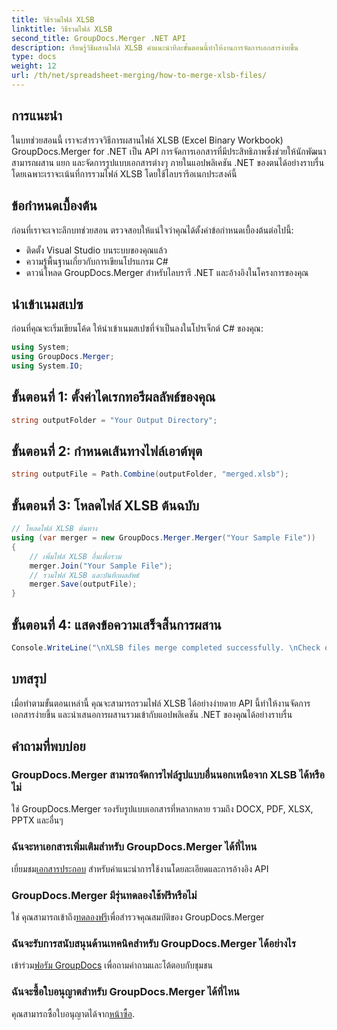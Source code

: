 ```yaml
---
title: วิธีรวมไฟล์ XLSB
linktitle: วิธีรวมไฟล์ XLSB
second_title: GroupDocs.Merger .NET API
description: เรียนรู้วิธีผสานไฟล์ XLSB คำแนะนำทีละขั้นตอนนี้ทำให้งานการจัดการเอกสารง่ายขึ้น
type: docs
weight: 12
url: /th/net/spreadsheet-merging/how-to-merge-xlsb-files/
---
```

## การแนะนำ
ในบทช่วยสอนนี้ เราจะสำรวจวิธีการผสานไฟล์ XLSB (Excel Binary Workbook) GroupDocs.Merger for .NET เป็น API การจัดการเอกสารที่มีประสิทธิภาพซึ่งช่วยให้นักพัฒนาสามารถผสาน แยก และจัดการรูปแบบเอกสารต่างๆ ภายในแอปพลิเคชัน .NET ของตนได้อย่างราบรื่น โดยเฉพาะเราจะเน้นที่การรวมไฟล์ XLSB โดยใช้ไลบรารีอเนกประสงค์นี้
## ข้อกำหนดเบื้องต้น
ก่อนที่เราจะเจาะลึกบทช่วยสอน ตรวจสอบให้แน่ใจว่าคุณได้ตั้งค่าข้อกำหนดเบื้องต้นต่อไปนี้:
- ติดตั้ง Visual Studio บนระบบของคุณแล้ว
- ความรู้พื้นฐานเกี่ยวกับการเขียนโปรแกรม C#
- ดาวน์โหลด GroupDocs.Merger สำหรับไลบรารี .NET และอ้างอิงในโครงการของคุณ
  

## นำเข้าเนมสเปซ
ก่อนที่คุณจะเริ่มเขียนโค้ด ให้นำเข้าเนมสเปซที่จำเป็นลงในโปรเจ็กต์ C# ของคุณ:
```csharp
using System; 
using GroupDocs.Merger;
using System.IO;
```
## ขั้นตอนที่ 1: ตั้งค่าไดเรกทอรีผลลัพธ์ของคุณ
```csharp
string outputFolder = "Your Output Directory";
```
## ขั้นตอนที่ 2: กำหนดเส้นทางไฟล์เอาต์พุต
```csharp
string outputFile = Path.Combine(outputFolder, "merged.xlsb");
```
## ขั้นตอนที่ 3: โหลดไฟล์ XLSB ต้นฉบับ
```csharp
// โหลดไฟล์ XLSB ต้นทาง
using (var merger = new GroupDocs.Merger.Merger("Your Sample File"))
{
    // เพิ่มไฟล์ XLSB อื่นเพื่อรวม
    merger.Join("Your Sample File");
    // รวมไฟล์ XLSB และบันทึกผลลัพธ์
    merger.Save(outputFile);
}
```
## ขั้นตอนที่ 4: แสดงข้อความเสร็จสิ้นการผสาน
```csharp
Console.WriteLine("\nXLSB files merge completed successfully. \nCheck output in {0}", outputFolder);
```

## บทสรุป
เมื่อทำตามขั้นตอนเหล่านี้ คุณจะสามารถรวมไฟล์ XLSB ได้อย่างง่ายดาย API นี้ทำให้งานจัดการเอกสารง่ายขึ้น และนำเสนอการผสานรวมเข้ากับแอปพลิเคชัน .NET ของคุณได้อย่างราบรื่น

## คำถามที่พบบ่อย
### GroupDocs.Merger สามารถจัดการไฟล์รูปแบบอื่นนอกเหนือจาก XLSB ได้หรือไม่
ใช่ GroupDocs.Merger รองรับรูปแบบเอกสารที่หลากหลาย รวมถึง DOCX, PDF, XLSX, PPTX และอื่นๆ
### ฉันจะหาเอกสารเพิ่มเติมสำหรับ GroupDocs.Merger ได้ที่ไหน
 เยี่ยมชม[เอกสารประกอบ](https://reference.groupdocs.com/merger/net/) สำหรับคำแนะนำการใช้งานโดยละเอียดและการอ้างอิง API
### GroupDocs.Merger มีรุ่นทดลองใช้ฟรีหรือไม่
 ใช่ คุณสามารถเข้าถึง[ทดลองฟรี](https://releases.groupdocs.com/)เพื่อสำรวจคุณสมบัติของ GroupDocs.Merger
### ฉันจะรับการสนับสนุนด้านเทคนิคสำหรับ GroupDocs.Merger ได้อย่างไร
 เข้าร่วม[ฟอรัม GroupDocs](https://forum.groupdocs.com/c/merger/32) เพื่อถามคำถามและโต้ตอบกับชุมชน
### ฉันจะซื้อใบอนุญาตสำหรับ GroupDocs.Merger ได้ที่ไหน
 คุณสามารถซื้อใบอนุญาตได้จาก[หน้าซื้อ](https://purchase.groupdocs.com/buy).